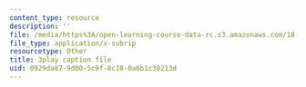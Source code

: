 ```yaml
---
content_type: resource
description: ''
file: /media/https%3A/open-learning-course-data-rc.s3.amazonaws.com/18-01sc-single-variable-calculus-fall-2010/0929da879d005c9f8c180a6b1c30213d_jBkXbAgMj6s.vtt
file_type: application/x-subrip
resourcetype: Other
title: 3play caption file
uid: 0929da87-9d00-5c9f-8c18-0a6b1c30213d
---
```

